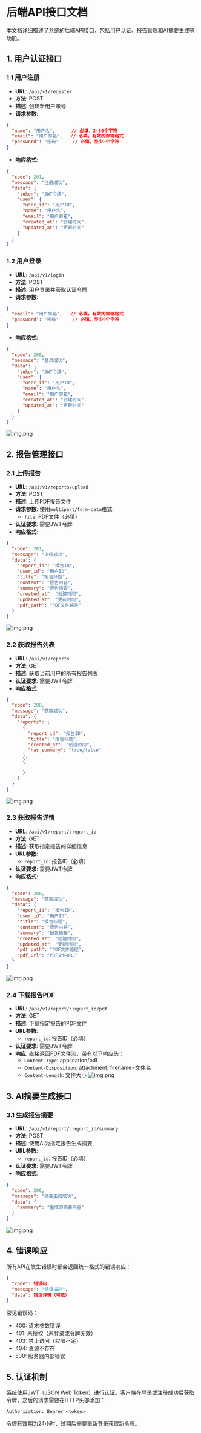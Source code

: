 # 后端API接口文档

本文档详细描述了系统的后端API接口，包括用户认证、报告管理和AI摘要生成等功能。

## 1. 用户认证接口

### 1.1 用户注册

- **URL**: `/api/v1/register`
- **方法**: POST
- **描述**: 创建新用户账号
- **请求参数**:

```json
{
  "name": "用户名",      // 必填，2-50个字符
  "email": "用户邮箱",   // 必填，有效的邮箱格式
  "password": "密码"     // 必填，至少8个字符
}
```

- **响应格式**:

```json
{
  "code": 201,
  "message": "注册成功",
  "data": {
    "token": "JWT令牌",
    "user": {
      "user_id": "用户ID",
      "name": "用户名",
      "email": "用户邮箱",
      "created_at": "创建时间",
      "updated_at": "更新时间"
    }
  }
}
```

### 1.2 用户登录

- **URL**: `/api/v1/login`
- **方法**: POST
- **描述**: 用户登录并获取认证令牌
- **请求参数**:

```json
{
  "email": "用户邮箱",   // 必填，有效的邮箱格式
  "password": "密码"     // 必填，至少6个字符
}
```

- **响应格式**:

```json
{
  "code": 200,
  "message": "登录成功",
  "data": {
    "token": "JWT令牌",
    "user": {
      "user_id": "用户ID",
      "name": "用户名",
      "email": "用户邮箱",
      "created_at": "创建时间",
      "updated_at": "更新时间"
    }
  }
}
```
![img.png](img/img.png)
## 2. 报告管理接口

### 2.1 上传报告

- **URL**: `/api/v1/reports/upload`
- **方法**: POST
- **描述**: 上传PDF报告文件
- **请求参数**: 使用`multipart/form-data`格式
  - `file`: PDF文件（必填）
- **认证要求**: 需要JWT令牌
- **响应格式**:

```json
{
  "code": 201,
  "message": "上传成功",
  "data": {
    "report_id": "报告ID",
    "user_id": "用户ID",
    "title": "报告标题",
    "content": "报告内容",
    "summary": "报告摘要",
    "created_at": "创建时间",
    "updated_at": "更新时间",
    "pdf_path": "PDF文件路径"
  }
}
```
![img.png](img/img1.png)
### 2.2 获取报告列表

- **URL**: `/api/v1/reports`
- **方法**: GET
- **描述**: 获取当前用户的所有报告列表
- **认证要求**: 需要JWT令牌
- **响应格式**:

```json
{
  "code": 200,
  "message": "获取成功",
  "data": {
    "reports": [
      {
        "report_id": "报告ID",
        "title": "报告标题",
        "created_at": "创建时间",
        "has_summary": "true/false"
      },
      {

      }
    ]
  }
}
```
![img.png](img/img2.png)
### 2.3 获取报告详情

- **URL**: `/api/v1/report/:report_id`
- **方法**: GET
- **描述**: 获取指定报告的详细信息
- **URL参数**: 
  - `report_id`: 报告ID（必填）
- **认证要求**: 需要JWT令牌
- **响应格式**:

```json
{
  "code": 200,
  "message": "获取成功",
  "data": {
    "report_id": "报告ID",
    "user_id": "用户ID",
    "title": "报告标题",
    "content": "报告内容",
    "summary": "报告摘要",
    "created_at": "创建时间",
    "updated_at": "更新时间",
    "pdf_path": "PDF文件路径",
    "pdf_url": "PDF文件URL"
  }
}
```
![img.png](img/img3.png)

### 2.4 下载报告PDF

- **URL**: `/api/v1/report/:report_id/pdf`
- **方法**: GET
- **描述**: 下载指定报告的PDF文件
- **URL参数**: 
  - `report_id`: 报告ID（必填）
- **认证要求**: 需要JWT令牌
- **响应**: 直接返回PDF文件流，带有以下响应头：
  - `Content-Type`: application/pdf
  - `Content-Disposition`: attachment; filename=文件名
  - `Content-Length`: 文件大小
![img.png](img/img4.png)
## 3. AI摘要生成接口

### 3.1 生成报告摘要

- **URL**: `/api/v1/report/:report_id/summary`
- **方法**: POST
- **描述**: 使用AI为指定报告生成摘要
- **URL参数**: 
  - `report_id`: 报告ID（必填）
- **认证要求**: 需要JWT令牌
- **响应格式**:

```json
{
  "code": 200,
  "message": "摘要生成成功",
  "data": {
    "summary": "生成的摘要内容"
  }
}
```
![img.png](img/img5.png)
## 4. 错误响应

所有API在发生错误时都会返回统一格式的错误响应：

```json
{
  "code": 错误码,
  "message": "错误描述",
  "data": 错误详情（可选）
}
```

常见错误码：
- 400: 请求参数错误
- 401: 未授权（未登录或令牌无效）
- 403: 禁止访问（权限不足）
- 404: 资源不存在
- 500: 服务器内部错误

## 5. 认证机制

系统使用JWT（JSON Web Token）进行认证。客户端在登录或注册成功后获取令牌，之后的请求需要在HTTP头部添加：

```
Authorization: Bearer <token>
```

令牌有效期为24小时，过期后需要重新登录获取新令牌。